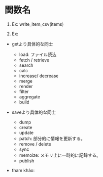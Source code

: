 # 関数名
1. Ex: write_item_csv(items)

2. Ex: 
- getより具体的な同士
    - load: ファイル読込
    - fetch / retrieve
    - search
    - calc
    - increase/ decrease
    - merge
    - render
    - filter
    - aggregate
    - build
   
- saveより具体的な同士
    - dump
    - create
    - update
    - patch: 部分的に情報を更新する。
    - remove / delete
    - sync
    - memoize: メモリ上に一時的に記録する。
    - publish

- tham khảo: 
